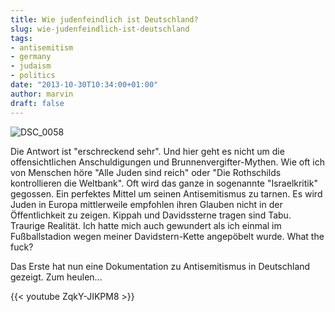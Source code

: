 ```yaml
---
title: Wie judenfeindlich ist Deutschland?
slug: wie-judenfeindlich-ist-deutschland
tags:
- antisemitism
- germany
- judaism
- politics
date: "2013-10-30T10:34:00+01:00"
author: marvin
draft: false
---
```

![DSC\_0058](/images/3132266905_5e035cb1c8_b.jpg)

Die Antwort ist "erschreckend sehr". Und hier geht es nicht um die
offensichtlichen Anschuldigungen und Brunnenvergifter-Mythen. Wie oft
ich von Menschen höre "Alle Juden sind reich" oder "Die Rothschilds
kontrollieren die Weltbank". Oft wird das ganze in sogenannte
"Israelkritik" gegossen. Ein perfektes Mittel um seinen Antisemitismus
zu tarnen. Es wird Juden in Europa mittlerweile empfohlen ihren Glauben
nicht in der Öffentlichkeit zu zeigen. Kippah und Davidssterne tragen
sind Tabu. Traurige Realität. Ich hatte mich auch gewundert als ich
einmal im Fußballstadion wegen meiner Davidstern-Kette angepöbelt wurde.
What the fuck?

Das Erste hat nun eine Dokumentation zu Antisemitismus in Deutschland
gezeigt. Zum heulen...

{{< youtube ZqkY-JIKPM8 >}}